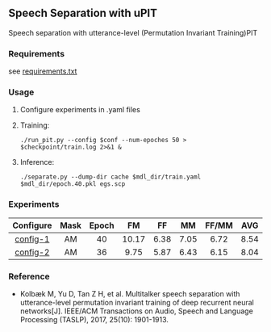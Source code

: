 ## Speech Separation with uPIT

Speech separation with utterance-level (Permutation Invariant Training)PIT

### Requirements

see [requirements.txt](requirements.txt)

### Usage

1. Configure experiments in .yaml files

2. Training:
    ```shell
    ./run_pit.py --config $conf --num-epoches 50 > $checkpoint/train.log 2>&1 &
    ```

3. Inference:
    ```
    ./separate.py --dump-dir cache $mdl_dir/train.yaml $mdl_dir/epoch.40.pkl egs.scp
    ```

### Experiments

| Configure | Mask | Epoch |  FM   |  FF  |  MM  | FF/MM | AVG  |
| :-------: | :--: | :---: | :---: | :--: | :--: | :---: | :--: |
| [config-1](conf/1.config.yaml) |  AM  |  40   | 10.17 | 6.38 | 7.05 |  6.72  | 8.54 |
| [config-2](conf/2.config.yaml) |  AM  |  36   | 9.75  | 5.87 | 6.43 |  6.15  | 8.04 |


### Reference

* Kolbæk M, Yu D, Tan Z H, et al. Multitalker speech separation with utterance-level permutation invariant training of deep recurrent neural networks[J]. IEEE/ACM Transactions on Audio, Speech and Language Processing (TASLP), 2017, 25(10): 1901-1913.